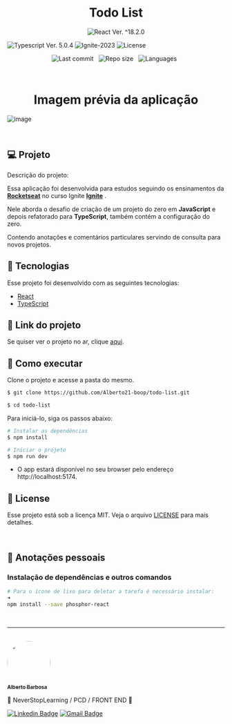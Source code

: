 <h1 align="center">Todo List</h1>

<p align="center">
  <img 
    src="https://img.shields.io/badge/React-%5E18.2.6-blue" 
    alt="React Ver. ^18.2.0"
  />
 
  <img 
    src="https://img.shields.io/badge/Typescript-%5E5.0.4-blue"
    alt="Typescript Ver. 5.0.4" 
  />
  <img
    src="https://img.shields.io/badge/Ignite-2023-green" 
    alt="Ignite-2023"
  />
  <img 
    alt="License"
    src="https://img.shields.io/static/v1?label=license&message=MIT&color=E51C44&labelColor=0A1033"
  />
</p>

<div align="center">

![Last commit](https://img.shields.io/github/last-commit/Alberto21-boop/todo-list.git?color=4DA1CD "Last commit") &nbsp;
![Repo size](https://img.shields.io/github/repo-size/Alberto21-boop/todo-list.git?color=4DA1CD "Repo size") &nbsp;
![Languages](https://img.shields.io/github/languages/count/Alberto21-boop/todo-list.git?color=4DA1CD "Languages") &nbsp;

</div>

<br>

<h1 align="center">Imagem prévia da aplicação</h1>

![image](https://github.com/Alberto21-boop/todo-list/assets/85910024/19bd2351-ffa1-4d51-a038-e7987364510b)




<br>

## 💻 Projeto

Descrição do projeto:

Essa aplicação foi desenvolvida para estudos seguindo os ensinamentos da **[Rocketseat](https://www.rocketseat.com.br/)** no curso Ignite **[Ignite](https://www.rocketseat.com.br/ignite)** .

Nele aborda o desafio de criação de um projeto do zero em <strong>JavaScript</strong> e depois refatorado para <strong>TypeScript</strong>, também contém a configuração do zero.

Contendo anotações e comentários particulares servindo de consulta para novos projetos.

## 🧪 Tecnologias

Esse projeto foi desenvolvido com as seguintes tecnologias:

- [React](https://reactjs.org)
- [TypeScript](https://www.typescriptlang.org/)

## 🔗 Link do projeto

Se quiser ver o projeto no ar, clique [aqui](https://todo-list-ab.vercel.app).

## 🚀 Como executar

Clone o projeto e acesse a pasta do mesmo.

```bash
$ git clone https://github.com/Alberto21-boop/todo-list.git

$ cd todo-list
```

Para iniciá-lo, siga os passos abaixo:

```bash
# Instalar as dependências
$ npm install

# Iniciar o projeto
$ npm run dev
```

- O app estará disponível no seu browser pelo endereço http://localhost:5174.

## 📝 License

Esse projeto está sob a licença MIT. Veja o arquivo [LICENSE](./LICENSE.md) para mais detalhes.

<br />

## 📓 Anotações pessoais

<h3>Instalação de dependências e outros comandos</h3>

```bash
# Para o ícone de lixo para deletar a tarefa é necessário instalar:
➜
npm install --save phosphor-react

```

<br />

---

<br />

<a href="https://github.com/Alberto21-boop">
 <img src="https://github.com/Alberto21-boop.png" width="100px;" alt="" style="border-radius:50%" />
 <br />
 <sub><b>Alberto Barbosa</b></sub></a>

💠 NeverStopLearning / PCD / FRONT END 💠

[![Linkedin Badge](https://img.shields.io/badge/-Alberto-blue?style=flat-square&logo=Linkedin&logoColor=white&link=https://www.linkedin.com/in/alberto-barbosa-comercial/)](https://www.linkedin.com/in/alberto-barbosa-comercial/)
[![Gmail Badge](https://img.shields.io/badge/-albertobarbosa0003@gmail.com-c14438?style=flat-square&logo=Gmail&logoColor=white&link=mailto:albertobarbosa0003@gmail.com)](mailto:albertobarbosa0003@gmail.com)
